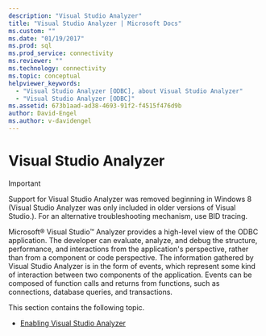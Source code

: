 ```yaml
---
description: "Visual Studio Analyzer"
title: "Visual Studio Analyzer | Microsoft Docs"
ms.custom: ""
ms.date: "01/19/2017"
ms.prod: sql
ms.prod_service: connectivity
ms.reviewer: ""
ms.technology: connectivity
ms.topic: conceptual
helpviewer_keywords: 
  - "Visual Studio Analyzer [ODBC], about Visual Studio Analyzer"
  - "Visual Studio Analyzer [ODBC]"
ms.assetid: 673b1aad-ad38-4693-91f2-f4515f476d9b
author: David-Engel
ms.author: v-davidengel
---
```

# Visual Studio Analyzer
> [!IMPORTANT]  
>  Support for Visual Studio Analyzer was removed beginning in Windows 8 (Visual Studio Analyzer was only included in older versions of Visual Studio.). For an alternative troubleshooting mechanism, use BID tracing.  
  
 Microsoft® Visual Studio™ Analyzer provides a high-level view of the ODBC application. The developer can evaluate, analyze, and debug the structure, performance, and interactions from the application's perspective, rather than from a component or code perspective. The information gathered by Visual Studio Analyzer is in the form of events, which represent some kind of interaction between two components of the application. Events can be composed of function calls and returns from functions, such as connections, database queries, and transactions.  
  
 This section contains the following topic.  
  
-   [Enabling Visual Studio Analyzer](../../../odbc/reference/develop-app/enabling-visual-studio-analyzer.md)
